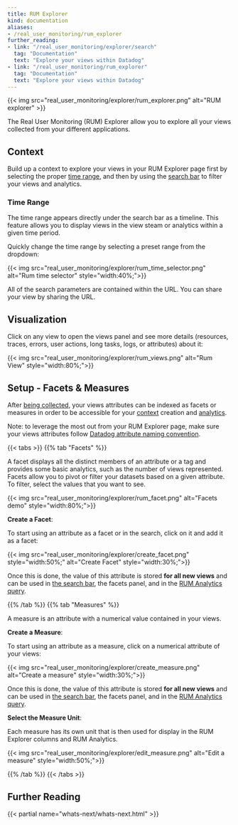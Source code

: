 ```yaml
---
title: RUM Explorer
kind: documentation
aliases:
- /real_user_monitoring/rum_explorer
further_reading:
- link: "/real_user_monitoring/explorer/search"
  tag: "Documentation"
  text: "Explore your views within Datadog"
- link: "/real_user_monitoring/rum_explorer"
  tag: "Documentation"
  text: "Explore your views within Datadog"
---
```


{{< img src="real_user_monitoring/explorer/rum_explorer.png" alt="RUM explorer"  >}}

The Real User Monitoring (RUM) Explorer allow you to explore all your views collected from your different applications.

## Context

Build up a context to explore your views in your RUM Explorer page first by selecting the proper [time range](#time-range), and then by using the [search bar][1] to filter your views and analytics.

### Time Range

The time range appears directly under the search bar as a timeline. This feature allows you to display views in the view steam or analytics within a given time period.

Quickly change the time range by selecting a preset range from the dropdown:

{{< img src="real_user_monitoring/explorer/rum_time_selector.png" alt="Rum time selector"  style="width:40%;">}}

All of the search parameters are contained within the URL. You can share your view by sharing the URL.

## Visualization

Click on any view to open the views panel and see more details (resources, traces, errors, user actions, long tasks, logs, or attributes) about it:

{{< img src="real_user_monitoring/explorer/rum_views.png" alt="Rum View"  style="width:80%;">}}

## Setup - Facets & Measures

After [being collected][2], your views attributes can be indexed as facets or measures in order to be accessible for your [context](#context) creation and [analytics][3].

Note: to leverage the most out from your RUM Explorer page, make sure your views attributes follow [Datadog attribute naming convention][4].

{{< tabs >}}
{{% tab "Facets" %}}

A facet displays all the distinct members of an attribute or a tag and provides some basic analytics, such as the number of views represented. Facets allow you to pivot or filter your datasets based on a given attribute. To filter, select the values that you want to see.

{{< img src="real_user_monitoring/explorer/rum_facet.png" alt="Facets demo"  style="width:80%;">}}

**Create a Facet**:

To start using an attribute as a facet or in the search, click on it and add it as a facet:

{{< img src="real_user_monitoring/explorer/create_facet.png" style="width:50%;" alt="Create Facet"  style="width:30%;">}}

Once this is done, the value of this attribute is stored **for all new views** and can be used in [the search bar][1], the facets panel, and in the [RUM Analytics query][2].

[1]: /real_user_monitoring/explorer/search/#search
[2]: /real_user_monitoring/rum_analytics
{{% /tab %}}
{{% tab "Measures" %}}

A measure is an attribute with a numerical value contained in your views.

**Create a Measure**:

To start using an attribute as a measure, click on a numerical attribute of your views:

{{< img src="real_user_monitoring/explorer/create_measure.png" alt="Create a measure"  style="width:30%;">}}

Once this is done, the value of this attribute is stored **for all new views** and can be used in [the search bar][1], the facets panel, and in the [RUM Analytics query][2].

**Select the Measure Unit**:

Each measure has its own unit that is then used for display in the RUM Explorer columns and RUM Analytics.

{{< img src="real_user_monitoring/explorer/edit_measure.png" alt="Edit a measure"  style="width:50%;">}}

[1]: /real_user_monitoring/explorer/search/#search
[2]: /real_user_monitoring/rum_analytics
{{% /tab %}}
{{< /tabs >}}

## Further Reading

{{< partial name="whats-next/whats-next.html" >}}

[1]: /real_user_monitoring/explorer/search/#search-syntax
[2]: /real_user_monitoring/installation
[3]: /real_user_monitoring/explorer/analytics
[4]: /logs/processing/attributes_naming_convention/
